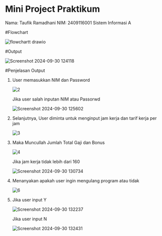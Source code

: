 # Mini Project Praktikum
Nama: Taufik Ramadhani
NIM: 2409116001
Sistem Informasi A

#Flowchart

![flowchartt drawio](https://github.com/user-attachments/assets/2323977d-1a0b-43ea-a35a-bd6023f5d668)


#Output

![Screenshot 2024-09-30 124118](https://github.com/user-attachments/assets/30313466-8b3d-4461-b46c-433236a95b5f)

#Penjelasan Output
1. User memasukkan NIM dan Password

   ![2](https://github.com/user-attachments/assets/48ec1205-cf81-4210-8fad-0602014d013b)

   Jika user salah inputan NIM atau Passorwd

   ![Screenshot 2024-09-30 125602](https://github.com/user-attachments/assets/78b4127f-1ea5-4796-9bc2-9cb7270d9313)


2. Selanjutnya, User diminta untuk menginput jam kerja dan tarif kerja per jam
   
   ![3](https://github.com/user-attachments/assets/f215f851-1566-4f2a-adc3-954b1c6f8a61)

3. Maka Muncullah Jumlah Total Gaji dan Bonus

   ![4](https://github.com/user-attachments/assets/e967ab92-ead3-450e-953b-8fab2ef96717)

   Jika jam kerja tidak lebih dari 160

   ![Screenshot 2024-09-30 130734](https://github.com/user-attachments/assets/d50216d6-8c4d-4689-a0ee-05a7cd819a93)


4. Menanyakan apakah user ingin mengulang program atau tidak
   
   ![6](https://github.com/user-attachments/assets/f58ed151-6b7c-4692-a78a-ad8f4a6c7337)

5. Jika user input Y

   ![Screenshot 2024-09-30 132237](https://github.com/user-attachments/assets/c81ae38f-9886-46ed-8dfa-41090b3d0dbc)

   Jika user input N

    ![Screenshot 2024-09-30 132431](https://github.com/user-attachments/assets/30cbfc6c-8bd3-40ae-bae8-adfda7025b2a)




